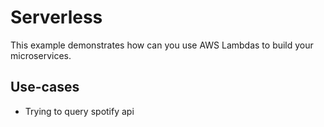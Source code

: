 <!--
title: AWS Serverless example in NodeJS
description: This example demonstrates how can you use AWS Lambdas to build your microservices.
layout: Doc
-->
# Serverless

This example demonstrates how can you use AWS Lambdas to build your microservices.

## Use-cases

- Trying to query spotify api
